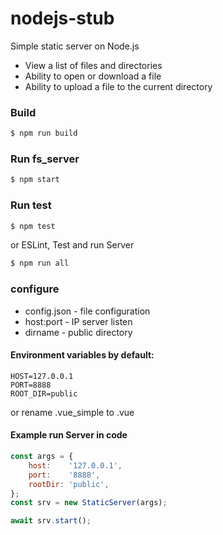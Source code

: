 # nodejs-stub
Simple static server on Node.js
- View a list of files and directories
- Ability to open or download a file
- Ability to upload a file to the current directory

### Build
```bash
$ npm run build
```

### Run fs_server
```bash
$ npm start
```

### Run test
```bash
$ npm test
```
or  ESLint, Test and run Server
```bash
$ npm run all
```

### configure
- config.json - file configuration
- host:port - IP server listen
- dirname - public directory

#### Environment variables by default:
```
HOST=127.0.0.1
PORT=8888
ROOT_DIR=public
```
or rename .vue_simple to .vue

#### Example run Server in code
```javascript
const args = {
    host:    '127.0.0.1',
    port:    '8888',
    rootDir: 'public',
};
const srv = new StaticServer(args);

await srv.start();
```

